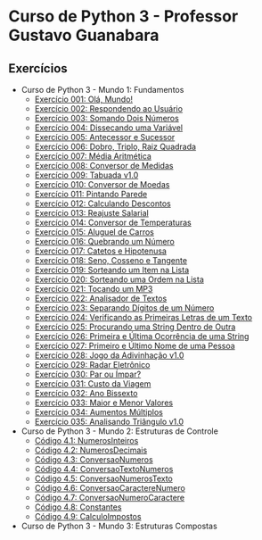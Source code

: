<h1> Curso de Python 3 - Professor Gustavo Guanabara </h1>

<h2> Exercícios </h2>

<!-- toc -->
  * Curso de Python 3 - Mundo 1: Fundamentos
      * [Exercício 001: Olá, Mundo!](https://github.com/jstefanski/Python/blob/main/Exerc%C3%ADcios/Curso%20em%20V%C3%ADdeo/Mundo%2001/Exerc%C3%ADcio%20001.py)
      * [Exercício 002: Respondendo ao Usuário](https://github.com/jstefanski/Python/blob/main/Exerc%C3%ADcios/Curso%20em%20V%C3%ADdeo/Mundo%2001/Exerc%C3%ADcio%20002.py)
      * [Exercício 003: Somando Dois Números](https://github.com/jstefanski/Python/blob/main/Exerc%C3%ADcios/Curso%20em%20V%C3%ADdeo/Mundo%2001/Exerc%C3%ADcio%20003.py)
      * [Exercício 004: Dissecando uma Variável](https://github.com/jstefanski/Python/blob/main/Exerc%C3%ADcios/Curso%20em%20V%C3%ADdeo/Mundo%2001/Exerc%C3%ADcio%20004.py)
      * [Exercício 005: Antecessor e Sucessor](https://github.com/jstefanski/Python/blob/main/Exerc%C3%ADcios/Curso%20em%20V%C3%ADdeo/Mundo%2001/Exerc%C3%ADcio%20005.py)
      * [Exercício 006: Dobro, Triplo, Raiz Quadrada](https://github.com/jstefanski/Python/blob/main/Exerc%C3%ADcios/Curso%20em%20V%C3%ADdeo/Mundo%2001/Exerc%C3%ADcio%20006.py)
      * [Exercício 007: Média Aritmética](https://github.com/jstefanski/Python/blob/main/Exerc%C3%ADcios/Curso%20em%20V%C3%ADdeo/Mundo%2001/Exerc%C3%ADcio%20007.py)
      * [Exercício 008: Conversor de Medidas](https://github.com/jstefanski/Python/blob/main/Exerc%C3%ADcios/Curso%20em%20V%C3%ADdeo/Mundo%2001/Exerc%C3%ADcio%20008.py)
      * [Exercício 009: Tabuada v1.0](https://github.com/jstefanski/Python/blob/main/Exerc%C3%ADcios/Curso%20em%20V%C3%ADdeo/Mundo%2001/Exerc%C3%ADcio%20009.py)
      * [Exercício 010: Conversor de Moedas](https://github.com/jstefanski/Python/blob/main/Exerc%C3%ADcios/Curso%20em%20V%C3%ADdeo/Mundo%2001/Exerc%C3%ADcio%20010.py)
      * [Exercício 011: Pintando Parede](https://github.com/jstefanski/Python/blob/main/Exerc%C3%ADcios/Curso%20em%20V%C3%ADdeo/Mundo%2001/Exerc%C3%ADcio%20011.py)
      * [Exercício 012: Calculando Descontos](https://github.com/jstefanski/Python/blob/main/Exerc%C3%ADcios/Curso%20em%20V%C3%ADdeo/Mundo%2001/Exerc%C3%ADcio%20012.py)
      * [Exercício 013: Reajuste Salarial](https://github.com/jstefanski/Python/blob/main/Exerc%C3%ADcios/Curso%20em%20V%C3%ADdeo/Mundo%2001/Exerc%C3%ADcio%20013.py)
      * [Exercício 014: Conversor de Temperaturas](https://github.com/jstefanski/Python/blob/main/Exerc%C3%ADcios/Curso%20em%20V%C3%ADdeo/Mundo%2001/Exerc%C3%ADcio%20014.py)
      * [Exercício 015: Aluguel de Carros](https://github.com/jstefanski/Python/blob/main/Exerc%C3%ADcios/Curso%20em%20V%C3%ADdeo/Mundo%2001/Exerc%C3%ADcio%20015.py)
      * [Exercício 016: Quebrando um Número](https://github.com/jstefanski/Python/blob/main/Exerc%C3%ADcios/Curso%20em%20V%C3%ADdeo/Mundo%2001/Exerc%C3%ADcio%20016.py)
      * [Exercício 017: Catetos e Hipotenusa](https://github.com/jstefanski/Python/blob/main/Exerc%C3%ADcios/Curso%20em%20V%C3%ADdeo/Mundo%2001/Exerc%C3%ADcio%20017.py)
      * [Exercício 018: Seno, Cosseno e Tangente](https://github.com/jstefanski/Python/blob/main/Exerc%C3%ADcios/Curso%20em%20V%C3%ADdeo/Mundo%2001/Exerc%C3%ADcio%20018.py)
      * [Exercício 019: Sorteando um Item na Lista](https://github.com/jstefanski/Python/blob/main/Exerc%C3%ADcios/Curso%20em%20V%C3%ADdeo/Mundo%2001/Exerc%C3%ADcio%20019.py)
      * [Exercício 020: Sorteando uma Ordem na Lista](https://github.com/jstefanski/Python/blob/main/Exerc%C3%ADcios/Curso%20em%20V%C3%ADdeo/Mundo%2001/Exerc%C3%ADcio%20020.py)
      * [Exercício 021: Tocando um MP3](https://github.com/jstefanski/Python/blob/main/Exerc%C3%ADcios/Curso%20em%20V%C3%ADdeo/Mundo%2001/Exerc%C3%ADcio%20021.py)
      * [Exercício 022: Analisador de Textos](https://github.com/jstefanski/Python/blob/main/Exerc%C3%ADcios/Curso%20em%20V%C3%ADdeo/Mundo%2001/Exerc%C3%ADcio%20022.py)
      * [Exercício 023: Separando Dígitos de um Número](https://github.com/jstefanski/Python/blob/main/Exerc%C3%ADcios/Curso%20em%20V%C3%ADdeo/Mundo%2001/Exerc%C3%ADcio%20023.py)
      * [Exercício 024: Verificando as Primeiras Letras de um Texto](https://github.com/jstefanski/Python/blob/main/Exerc%C3%ADcios/Curso%20em%20V%C3%ADdeo/Mundo%2001/Exerc%C3%ADcio%20024.py)
      * [Exercício 025: Procurando uma String Dentro de Outra](https://github.com/jstefanski/Python/blob/main/Exerc%C3%ADcios/Curso%20em%20V%C3%ADdeo/Mundo%2001/Exerc%C3%ADcio%20025.py)
      * [Exercício 026: Primeira e Última Ocorrência de uma String](https://github.com/jstefanski/Python/blob/main/Exerc%C3%ADcios/Curso%20em%20V%C3%ADdeo/Mundo%2001/Exerc%C3%ADcio%20026.py)
      * [Exercício 027: Primeiro e Último Nome de uma Pessoa](https://github.com/jstefanski/Python/blob/main/Exerc%C3%ADcios/Curso%20em%20V%C3%ADdeo/Mundo%2001/Exerc%C3%ADcio%20027.py)
      * [Exercício 028: Jogo da Adivinhação v1.0](https://github.com/jstefanski/Python/blob/main/Exerc%C3%ADcios/Curso%20em%20V%C3%ADdeo/Mundo%2001/Exerc%C3%ADcio%20028.py)
      * [Exercício 029: Radar Eletrônico](https://github.com/jstefanski/Python/blob/main/Exerc%C3%ADcios/Curso%20em%20V%C3%ADdeo/Mundo%2001/Exerc%C3%ADcio%20029.py)
      * [Exercício 030: Par ou Ímpar?](https://github.com/jstefanski/Python/blob/main/Exerc%C3%ADcios/Curso%20em%20V%C3%ADdeo/Mundo%2001/Exerc%C3%ADcio%20030.py)
      * [Exercício 031: Custo da Viagem](https://github.com/jstefanski/Python/blob/main/Exerc%C3%ADcios/Curso%20em%20V%C3%ADdeo/Mundo%2001/Exerc%C3%ADcio%20031.py)
      * [Exercício 032: Ano Bissexto](https://github.com/jstefanski/Python/blob/main/Exerc%C3%ADcios/Curso%20em%20V%C3%ADdeo/Mundo%2001/Exerc%C3%ADcio%20032.py)
      * [Exercício 033: Maior e Menor Valores](https://github.com/jstefanski/Python/blob/main/Exerc%C3%ADcios/Curso%20em%20V%C3%ADdeo/Mundo%2001//Exerc%C3%ADcio%20033.py)
      * [Exercício 034: Aumentos Múltiplos](https://github.com/jstefanski/Python/blob/main/Exerc%C3%ADcios/Curso%20em%20V%C3%ADdeo/Mundo%2001/Exerc%C3%ADcio%20034.py)
      * [Exercício 035: Analisando Triângulo v1.0](https://github.com/jstefanski/Python/blob/main/Exerc%C3%ADcios/Curso%20em%20V%C3%ADdeo/Mundo%2001/Exerc%C3%ADcio%20035.py)
  * Curso de Python 3 - Mundo 2: Estruturas de Controle
      * [Código 4.1: NumerosInteiros](https://github.com/jstefanski/Java/blob/main/C%C3%B3digos/PCJ/Variaveis_e_Constantes_04/Codigo01.java)
      * [Código 4.2: NumerosDecimais](https://github.com/jstefanski/Java/blob/main/C%C3%B3digos/PCJ/Variaveis_e_Constantes_04/Codigo02.java)
      * [Código 4.3: ConversaoNumeros](https://github.com/jstefanski/Java/blob/main/C%C3%B3digos/PCJ/Variaveis_e_Constantes_04/Codigo03.java)
      * [Código 4.4: ConversaoTextoNumeros](https://github.com/jstefanski/Java/blob/main/C%C3%B3digos/PCJ/Variaveis_e_Constantes_04/Codigo04.java)
      * [Código 4.5: ConversaoNumerosTexto](https://github.com/jstefanski/Java/blob/main/C%C3%B3digos/PCJ/Variaveis_e_Constantes_04/Codigo05.java)
      * [Código 4.6: ConversaoCaractereNumero](https://github.com/jstefanski/Java/blob/main/C%C3%B3digos/PCJ/Variaveis_e_Constantes_04/Codigo06.java)
      * [Código 4.7: ConversaoNumeroCaractere](https://github.com/jstefanski/Java/blob/main/C%C3%B3digos/PCJ/Variaveis_e_Constantes_04/Codigo07.java)
      * [Código 4.8: Constantes](https://github.com/jstefanski/Java/blob/main/C%C3%B3digos/PCJ/Variaveis_e_Constantes_04/Codigo08.java)
      * [Código 4.9: CalculoImpostos](https://github.com/jstefanski/Java/blob/main/C%C3%B3digos/PCJ/Variaveis_e_Constantes_04/Codigo09.java)
  * Curso de Python 3 - Mundo 3: Estruturas Compostas
